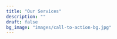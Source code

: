 ```yaml
---
title: "Our Services"
description: ""
draft: false
bg_image: "images/call-to-action-bg.jpg"
---
```

